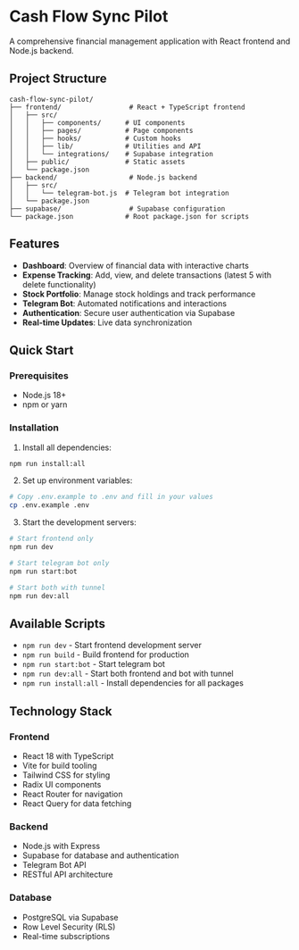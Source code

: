 # Cash Flow Sync Pilot

A comprehensive financial management application with React frontend and Node.js backend.

## Project Structure

```
cash-flow-sync-pilot/
├── frontend/                 # React + TypeScript frontend
│   ├── src/
│   │   ├── components/      # UI components
│   │   ├── pages/           # Page components
│   │   ├── hooks/           # Custom hooks
│   │   ├── lib/             # Utilities and API
│   │   └── integrations/    # Supabase integration
│   ├── public/              # Static assets
│   └── package.json
├── backend/                  # Node.js backend
│   ├── src/
│   │   └── telegram-bot.js  # Telegram bot integration
│   └── package.json
├── supabase/                 # Supabase configuration
└── package.json             # Root package.json for scripts
```

## Features

- **Dashboard**: Overview of financial data with interactive charts
- **Expense Tracking**: Add, view, and delete transactions (latest 5 with delete functionality)
- **Stock Portfolio**: Manage stock holdings and track performance
- **Telegram Bot**: Automated notifications and interactions
- **Authentication**: Secure user authentication via Supabase
- **Real-time Updates**: Live data synchronization

## Quick Start

### Prerequisites
- Node.js 18+
- npm or yarn

### Installation

1. Install all dependencies:
```bash
npm run install:all
```

2. Set up environment variables:
```bash
# Copy .env.example to .env and fill in your values
cp .env.example .env
```

3. Start the development servers:
```bash
# Start frontend only
npm run dev

# Start telegram bot only
npm run start:bot

# Start both with tunnel
npm run dev:all
```

## Available Scripts

- `npm run dev` - Start frontend development server
- `npm run build` - Build frontend for production
- `npm run start:bot` - Start telegram bot
- `npm run dev:all` - Start both frontend and bot with tunnel
- `npm run install:all` - Install dependencies for all packages

## Technology Stack

### Frontend
- React 18 with TypeScript
- Vite for build tooling
- Tailwind CSS for styling
- Radix UI components
- React Router for navigation
- React Query for data fetching

### Backend
- Node.js with Express
- Supabase for database and authentication
- Telegram Bot API
- RESTful API architecture

### Database
- PostgreSQL via Supabase
- Row Level Security (RLS)
- Real-time subscriptions
